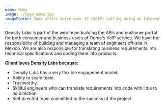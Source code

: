 ```yaml
---
name: Ooma
image: ./logo_ooma.jpg
imageFooter: Ooma offers voice over IP (VoIP) calling using an Internet connection to support a range of communication solutions for small business, home and mobile users
---
```

Density Labs is part of the web team building the APIs and customer portal for both consumer and business users of Ooma's VoIP service.
We have the responsibility of building and managing a team of engineers off-site in Mexico.
We are also responsible for translating business requirements into technical specifications and coding them into products.

**Client loves Density Labs because:**

* Density Labs has a very flexible engagement model.
* Ability to scale team.
* Trustworthy.
* Skillful engineers who can translate requirements into code with little to no direction.
* Self directed team committed to the success of the project.
